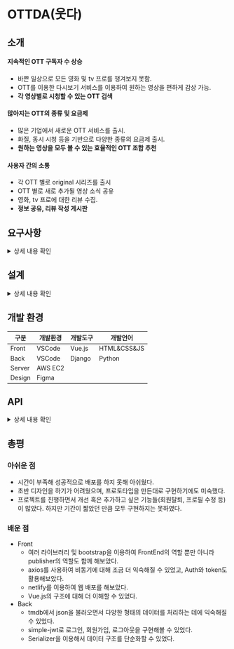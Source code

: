 # OTTDA(웃다)

## 소개
#### 지속적인 OTT 구독자 수 상승
  * 바쁜 일상으로 모든 영화 및 tv 프로를 챙겨보지 못함.
  * OTT를 이용한 다시보기 서비스를 이용하여 원하는 영상을 편하게 감상 가능.
  * **각 영상별로 시청할 수 있는 OTT 검색**

#### 많아지는 OTT의 종류 및 요금제
  * 많은 기업에서 새로운 OTT 서비스를 출시.
  * 화질, 동시 시청 등을 기반으로 다양한 종류의 요금제 출시.
  * **원하는 영상을 모두 볼 수 있는 효율적인 OTT 조합 추천**

#### 사용자 간의 소통
  * 각 OTT 별로 original 시리즈를 출시
  * OTT 별로 새로 추가될 영상 소식 공유
  * 영화, tv 프로에 대한 리뷰 수집.
  * **정보 공유, 리뷰 작성 게시판**



## 요구사항
<details>
  <summary>상세 내용 확인</summary>
  <div markdown="1">
### 요구사항 명세서

| 기능 | 설명 |
| --- | --- |
| 영상 OTT 검색 | 영상을 볼수 있는 OTT 리스트 제공 |
| OTT 추천 | 선택한 영상을 볼 수 있는 가장 효율적인 OTT 조합 추천 |
| 영화, tv 랭크 | TMDB의 API를 이용한 영화, tv 정보 |
| 게시판 | 함께 OTT를 결제할 사람을 모집하거나 정보를 공유할 수 있는 게시판 |
| 리뷰 게시판 | 영상에 대한 리뷰 작성 가능한 게시판 |

  </div>
</details>

## 설계
<details>
  <summary>상세 내용 확인</summary>
  <div markdown="1">
  
### 메뉴 구성도
![메뉴 구성도](캡처.JPG)
### ERD
![ERD](ERD.png)

  </div>
</details>

## 개발 환경
| 구분 | 개발환경 | 개발도구 | 개발언어 |
| --- | --- | --- | --- |
| Front | VSCode | Vue.js | HTML&CSS&JS |
| Back | VSCode | Django | Python |
| Server | AWS EC2 |  |  |
| Design | Figma |  |  |

## API
<details>
  <summary>상세 내용 확인</summary>
  <div markdown="1">
  
[Home](https://github.com/subin3277/OTTDA_vue/wiki)
* Movie  
  [MovieRank](https://github.com/subin3277/OTTDA_vue/wiki/%5BGET%5D%EC%98%81%ED%99%94-%EB%9E%AD%ED%81%AC)  
  [TVRank](https://github.com/subin3277/OTTDA_vue/wiki/%5BGET%5D-TV-%EB%9E%AD%ED%81%AC)  
  [MovieOTT](https://github.com/subin3277/OTTDA/wiki/%5BGET%5D-TV-OTT-%EB%8D%B0%EC%9D%B4%ED%84%B0)  
  [TVOTT](https://github.com/subin3277/OTTDA/wiki/%5BGET%5D-TV-OTT-%EB%8D%B0%EC%9D%B4%ED%84%B0)  

* Article

* Review

* Accounts

  </div>
</details>

## 총평
### 아쉬운 점
  * 시간이 부족해 성공적으로 배포를 하지 못해 아쉬웠다.
  * 초반 디자인을 하기가 어려웠으며, 프로토타입을 만든대로 구현하기에도 미숙했다.
  * 프로젝트를 진행하면서 개선 혹은 추가하고 싶은 기능들(회원탈퇴, 프로필 수정 등)이 많았다. 하지만 기간이 짧았던 만큼 모두 구현하지는 못하였다.

### 배운 점
  * Front
    * 여러 라이브러리 및 bootstrap을 이용하여 FrontEnd의 역할 뿐만 아니라 publisher의 역할도 함께 해보았다.
    * axios를 사용하여 비동기에 대해 조금 더 익숙해질 수 있었고, Auth와 token도 활용해보았다.
    * netlify를 이용하여 웹 배포를 해보았다.
    * Vue.js의 구조에 대해 더 이해할 수 있었다.
  * Back
    * tmdb에서 json을 불러오면서 다양한 형태의 데이터를 처리하는 데에 익숙해질 수 있었다.
    * simple-jwt로 로그인, 회원가입, 로그아웃을 구현해볼 수 있었다.
    * Serializer을 이용해서 데이터 구조를 단순화할 수 있었다.
  

